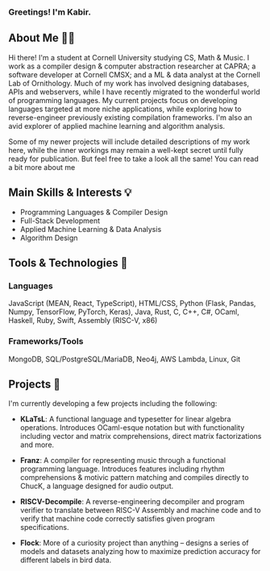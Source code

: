 ### Greetings! I'm Kabir.

## About Me 👋🏼
Hi there! I'm a student at Cornell University studying CS, Math & Music. I work as a compiler design & computer abstraction researcher at CAPRA; a software developer at Cornell CMSX; and a ML & data analyst at the Cornell Lab of Ornithology. Much of my work has involved designing databases, APIs and webservers, while I have recently migrated to the wonderful world of programming languages. My current projects focus on developing languages targeted at more niche applications, while exploring how to reverse-engineer previously existing compilation frameworks. I'm also an avid explorer of applied machine learning and algorithm analysis.

Some of my newer projects will include detailed descriptions of my work here, while the inner workings may remain a well-kept secret until fully ready for publication. But feel free to take a look all the same! You can read a bit more about me

## Main Skills & Interests 💡
- Programming Languages & Compiler Design
- Full-Stack Development
- Applied Machine Learning \& Data Analysis
- Algorithm Design
  
## Tools & Technologies 🔧
  ### Languages
  JavaScript (MEAN, React, TypeScript), HTML/CSS, Python (Flask, Pandas, Numpy, TensorFlow, PyTorch, Keras), Java, Rust, C, C++, C#, OCaml, Haskell, Ruby, Swift, Assembly (RISC-V, x86)

  ### Frameworks/Tools
  MongoDB, SQL/PostgreSQL/MariaDB, Neo4j, AWS Lambda, Linux, Git

## Projects 🌱
I'm currently developing a few projects including the following:
- **KLaTsL**: A functional language and typesetter for linear algebra operations. Introduces OCaml-esque notation but with functionality including vector and matrix comprehensions, direct matrix factorizations and more.

- **Franz**: A compiler for representing music through a functional programming language. Introduces features including rhythm comprehensions & motivic pattern matching and compiles directly to ChucK, a language designed for audio output.

- **RISCV-Decompile**: A reverse-engineering decompiler and program verifier to translate between RISC-V Assembly and machine code and to verify that machine code correctly satisfies given program specifications.

- **Flock**: More of a curiosity project than anything – designs a series of models and datasets analyzing how to maximize prediction accuracy for different labels in bird data.
